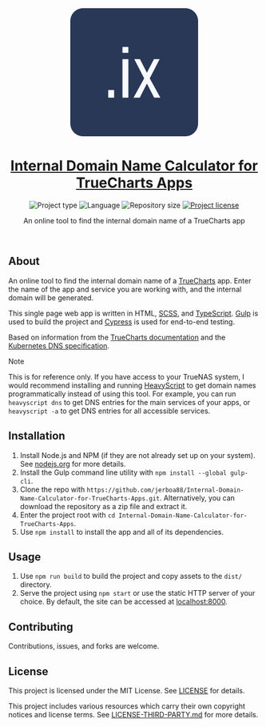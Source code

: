 <!-- Project Header -->
<div align="center">
  <img class="projectLogo" src="src/android-chrome-512x512.png" alt="Project logo" title="Project logo" width="256">

  <h1 class="projectName">
    <a href="https://internal-domain-name-calculator-for-truecharts-apps.johng.io/">
      Internal Domain Name Calculator for TrueCharts Apps
    </a>
  </h1>

  <p class="projectBadges">
    <img src="https://img.shields.io/badge/type-Web_App-ff5722.svg" alt="Project type" title="Project type">
    <img src="https://img.shields.io/github/languages/top/jerboa88/Internal-Domain-Name-Calculator-for-TrueCharts-Apps.svg" alt="Language" title="Language">
    <img src="https://img.shields.io/github/repo-size/jerboa88/Internal-Domain-Name-Calculator-for-TrueCharts-Apps.svg" alt="Repository size" title="Repository size">
    <a href="LICENSE">
      <img src="https://img.shields.io/github/license/jerboa88/Internal-Domain-Name-Calculator-for-TrueCharts-Apps.svg" alt="Project license" title="Project license"/>
    </a>
  </p>

  <p class="projectDesc">
    An online tool to find the internal domain name of a TrueCharts app
  </p>

  <br/>
</div>


## About
An online tool to find the internal domain name of a [TrueCharts](https://truecharts.org/charts/description_list/) app. Enter the name of the app and service you are working with, and the internal domain will be generated.

This single page web app is written in HTML, [SCSS](https://sass-lang.com/), and [TypeScript](https://www.typescriptlang.org/). [Gulp](https://gulpjs.com/) is used to build the project and [Cypress](https://www.cypress.io/) is used for end-to-end testing.

Based on information from the [TrueCharts documentation](https://truecharts.org/manual/SCALE/guides/linking-apps/) and the [Kubernetes DNS specification](https://github.com/kubernetes/dns/blob/master/docs/specification.md).

> [!NOTE]
> This is for reference only. If you have access to your TrueNAS system, I would recommend installing and running [HeavyScript](https://github.com/Heavybullets8/heavy_script) to get domain names programmatically instead of using this tool. For example, you can run `heavyscript dns` to get DNS entries for the main services of your apps, or `heavyscript -a` to get DNS entries for all accessible services.


## Installation
1. Install Node.js and NPM (if they are not already set up on your system). See [nodejs.org](https://nodejs.org/) for more details.
2. Install the Gulp command line utility with `npm install --global gulp-cli`.
3. Clone the repo with `https://github.com/jerboa88/Internal-Domain-Name-Calculator-for-TrueCharts-Apps.git`. Alternatively, you can download the repository as a zip file and extract it.
4. Enter the project root with `cd Internal-Domain-Name-Calculator-for-TrueCharts-Apps`.
5. Use `npm install` to install the app and all of its dependencies.


## Usage
1. Use `npm run build` to build the project and copy assets to the `dist/` directory.
2. Serve the project using `npm start` or use the static HTTP server of your choice. By default, the site can be accessed at [localhost:8000](https://localhost:8000).


## Contributing
Contributions, issues, and forks are welcome.


## License
This project is licensed under the MIT License. See [LICENSE](LICENSE) for details.

This project includes various resources which carry their own copyright notices and license terms. See [LICENSE-THIRD-PARTY.md](LICENSE-THIRD-PARTY.md) for more details.
